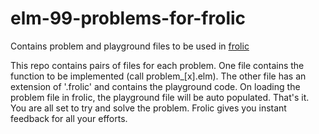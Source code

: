 # elm-99-problems-for-frolic

Contains problem and playground files to be used in [frolic](https://github.com/mukeshsoni/frolic)

This repo contains pairs of files for each problem. One file contains the function to be implemented (call problem_[x].elm). The other file has an extension of '.frolic' and contains the playground code. On loading the problem file in frolic, the playground file will be auto populated. That's it. You are all set to try and solve the problem. Frolic gives you instant feedback for all your efforts.
